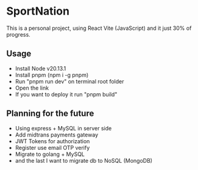 # SportNation

This is a personal project, using React Vite (JavaScript) and it just 30% of progress.

## Usage

- Install Node v20.13.1
- Install pnpm (npm i -g pnpm)
- Run "pnpm run dev" on terminal root folder
- Open the link
- If you want to deploy it run "pnpm build"

## Planning for the future

- Using express + MySQL in server side
- Add midtrans payments gateway
- JWT Tokens for authorization
- Register use email OTP verify
- Migrate to golang + MySQL
- and the last I want to migrate db to NoSQL (MongoDB)
